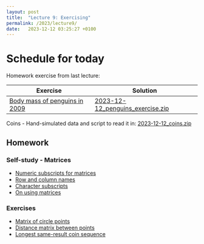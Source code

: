 ```yaml
---
layout: post
title:  "Lecture 9: Exercising"
permalink: /2023/lecture9/
date:   2023-12-12 03:25:27 +0100
---
```


# Schedule for today

Homework exercise from last lecture:  

| Exercise                                                                                                   | Solution |
|------------------------------------------------------------------------------------------------------------|----------|
| [Body mass of penguins in 2009](https://adamtkocsis.com/rkheion/Exercises/2023-02-15_penguin_species.html) |  [2023-12-12_penguins_exercise.zip]({{site.url}}{{site.baseurl}}/data/scripts/2023winter/2023-12-12_penguins_exercise.zip)        |

Coins - Hand-simulated data and script to read it in: [2023-12-12_coins.zip]({{site.url}}{{site.baseurl}}/data/scripts/2023winter/2023-12-12_coins.zip)

## Homework 

### Self-study - Matrices 

- [Numeric subscripts for matrices](https://adamtkocsis.com/rkheion/2_Advanced_Beginner/10_matrices_and_arrays/matrix_subset_numeric_subscripts.html)
- [Row and column names](https://adamtkocsis.com/rkheion/2_Advanced_Beginner/10_matrices_and_arrays/colnames_rownames.html)
- [Character subscripts](https://adamtkocsis.com/rkheion/2_Advanced_Beginner/10_matrices_and_arrays/character_subscripts.html)
- [On using matrices](https://adamtkocsis.com/rkheion/2_Advanced_Beginner/10_matrices_and_arrays/using_matrices.html)

### Exercises 

- [Matrix of circle points](https://adamkocsis.github.io/rkheion/Exercises/2023-12-11b_circle-matrix.html)
- [Distance matrix between points](https://adamkocsis.github.io/rkheion/Exercises/2023-12-11_distance-matrix.html)
- [Longest same-result coin sequence](https://adamkocsis.github.io/rkheion/Exercises/2023-12-12_ht_sequence_length.html)

